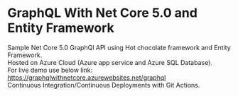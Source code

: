 # GraphQL With Net Core 5.0 and Entity Framework
Sample Net Core 5.0 GraphQl API using Hot chocolate framework and Entity Framework.<br/>
Hosted on Azure Cloud (Azure app service and Azure SQL Database).<br/>
For live demo use below link:<br/>
https://graphqlwithnetcore.azurewebsites.net/graphql<br/>
Continuous Integration/Continuous Deployments with Git Actions.


